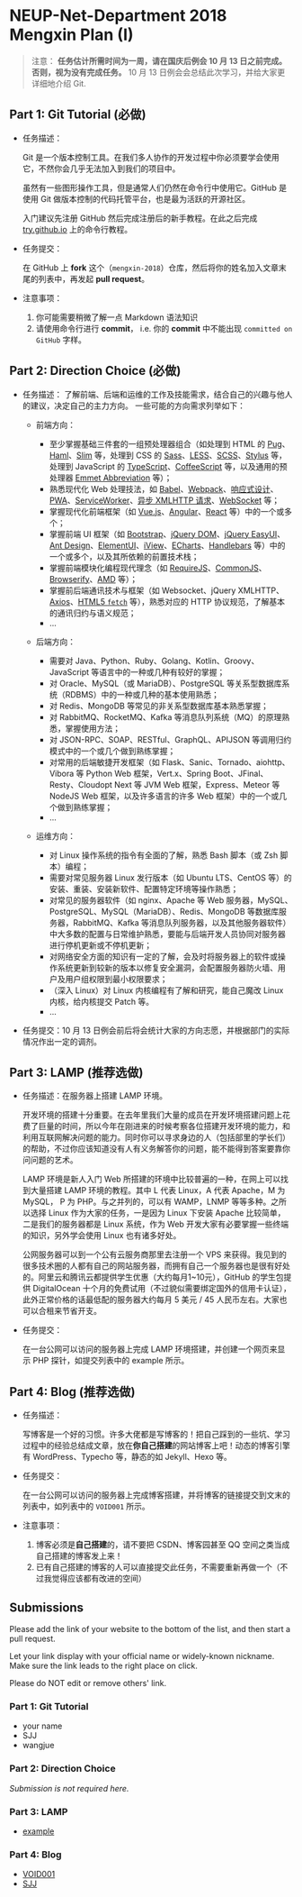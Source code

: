 # NEUP-Net-Department 2018 Mengxin Plan (I)
> 注意： **任务估计所需时间为一周，请在国庆后例会 10 月 13 日之前完成。否则，视为没有完成任务。**
> 10 月 13 日例会会总结此次学习，并给大家更详细地介绍 Git.

## Part 1: Git Tutorial (必做)
 - 任务描述：
   
   Git 是一个版本控制工具。在我们多人协作的开发过程中你必须要学会使用它，不然你会几乎无法加入到我们的项目中。

   虽然有一些图形操作工具，但是通常人们仍然在命令行中使用它。GitHub 是使用 Git 做版本控制的代码托管平台，也是最为活跃的开源社区。
   
   入门建议先注册 GitHub 然后完成注册后的新手教程。在此之后完成 [try.github.io](https://try.github.io/) 上的命令行教程。
 - 任务提交：
 
   在 GitHub 上 **fork** 这个（`mengxin-2018`）仓库，然后将你的姓名加入文章末尾的列表中，再发起 **pull request**。
 - 注意事项：
   1. 你可能需要稍微了解一点 Markdown 语法知识
   2. 请使用命令行进行 **commit**， i.e. 你的 **commit** 中不能出现 `committed on GitHub` 字样。

## Part 2: Direction Choice (必做)
 - 任务描述：
   了解前端、后端和运维的工作及技能需求，结合自己的兴趣与他人的建议，决定自己的主力方向。
   一些可能的方向需求列举如下：
    * 前端方向：
      - 至少掌握基础三件套的一组预处理器组合（如处理到 HTML 的 [Pug](https://pugjs.org/)、[Haml](http://haml.info/)、[Slim](http://slim-lang.com/) 等，处理到 CSS 的 [Sass](https://sass-lang.com/)、[LESS](http://lesscss.org/)、[SCSS](http://sass-lang.com/documentation/file.SCSS_FOR_SASS_USERS.html)、[Stylus](http://stylus-lang.com/) 等，处理到 JavaScript 的 [TypeScript](https://www.typescriptlang.org/)、[CoffeeScript](https://coffeescript.org/) 等，以及通用的预处理器 [Emmet Abbreviation](https://emmet.io/) 等）；
      - 熟悉现代化 Web 处理技法，如 [Babel](https://babeljs.io/)、[Webpack](https://webpack.js.org/)、[响应式设计](https://en.wikipedia.org/wiki/Responsive_web_design)、[PWA](https://developers.google.com/web/fundamentals/codelabs/your-first-pwapp/?hl=zh-cn)、[ServiceWorker](https://developer.mozilla.org/zh-CN/docs/Web/API/Service_Worker_API)、[异步 XMLHTTP 请求](https://developer.mozilla.org/en-US/docs/Web/API/XMLHttpRequest/Synchronous_and_Asynchronous_Requests)、[WebSocket](https://developer.mozilla.org/zh-CN/docs/Web/API/WebSocket) 等；
      - 掌握现代化前端框架（如 [Vue.js](https://vuejs.org/)、[Angular](https://angular.io/)、[React](https://reactjs.org/) 等）中的一个或多个；
      - 掌握前端 UI 框架（如 [Bootstrap](http://getbootstrap.com/)、[jQuery DOM](https://api.jquery.com/category/miscellaneous/dom-element-methods/)、[jQuery EasyUI](https://www.jeasyui.com/)、[Ant Design](https://ant.design/)、[ElementUI](https://github.com/ElemeFE/element)、[iView](https://www.iviewui.com/)、[ECharts](http://echarts.baidu.com/)、[Handlebars](http://handlebarsjs.com/) 等）中的一个或多个，以及其所依赖的前置技术栈；
      - 掌握前端模块化编程现代理念（如 [RequireJS](https://requirejs.org/)、[CommonJS](https://nodejs.org/docs/latest/api/modules.html)、[Browserify](http://browserify.org/)、[AMD](https://requirejs.org/docs/whyamd.html) 等）；
      - 掌握前后端通讯技术与框架（如 Websocket、jQuery XMLHTTP、[Axios](https://github.com/axios/axios)、[HTML5 `fetch`](https://developer.mozilla.org/zh-CN/docs/Web/API/Fetch_API/Using_Fetch) 等），熟悉对应的 HTTP 协议规范，了解基本的通讯归约与语义规范；
      - ...
      
    * 后端方向：
      - 需要对 Java、Python、Ruby、Golang、Kotlin、Groovy、JavaScript 等语言中的一种或几种有较好的掌握；
      - 对 Oracle、MySQL（或 MariaDB）、PostgreSQL 等关系型数据库系统（RDBMS）中的一种或几种的基本使用熟悉；
      - 对 Redis、MongoDB 等常见的非关系型数据库基本熟悉掌握；
      - 对 RabbitMQ、RocketMQ、Kafka 等消息队列系统（MQ）的原理熟悉，掌握使用方法；
      - 对 JSON-RPC、SOAP、RESTful、GraphQL、APIJSON 等调用归约模式中的一个或几个做到熟练掌握；
      - 对常用的后端敏捷开发框架（如 Flask、Sanic、Tornado、aiohttp、Vibora 等 Python Web 框架，Vert.x、Spring Boot、JFinal、Resty、Cloudopt Next 等 JVM Web 框架，Express、Meteor 等 NodeJS Web 框架，以及许多语言的许多 Web 框架）中的一个或几个做到熟练掌握；
      - ...
      
    * 运维方向：
      - 对 Linux 操作系统的指令有全面的了解，熟悉 Bash 脚本（或 Zsh 脚本）编程；
      - 需要对常见服务器 Linux 发行版本（如 Ubuntu LTS、CentOS 等）的安装、重装、安装新软件、配置特定环境等操作熟悉；
      - 对常见的服务器软件（如 nginx、Apache 等 Web 服务器，MySQL、PostgreSQL、MySQL（MariaDB）、Redis、MongoDB 等数据库服务器，RabbitMQ、Kafka 等消息队列服务器，以及其他服务器软件）中大多数的配置与日常维护熟悉，要能与后端开发人员协同对服务器进行停机更新或不停机更新；
      - 对网络安全方面的知识有一定的了解，会及时将服务器上的软件或操作系统更新到较新的版本以修复安全漏洞，会配置服务器防火墙、用户及用户组权限到最小权限要求；
      - （深入 Linux）对 Linux 内核编程有了解和研究，能自己魔改 Linux 内核，给内核提交 Patch 等。
      - ...
      
 - 任务提交：10 月 13 日例会前后将会统计大家的方向志愿，并根据部门的实际情况作出一定的调剂。
 

## Part 3: LAMP (推荐选做)
 - 任务描述：在服务器上搭建 LAMP 环境。
 
   开发环境的搭建十分重要。在去年里我们大量的成员在开发环境搭建问题上花费了巨量的时间，所以今年在刚进来的时候考察各位搭建开发环境的能力，和利用互联网解决问题的能力。同时你可以寻求身边的人（包括部里的学长们）的帮助，不过你应该知道没有人有义务解答你的问题，能不能得到答案要靠你问问题的艺术。

   LAMP 环境是新人入门 Web 所搭建的环境中比较普遍的一种，在网上可以找到大量搭建 LAMP 环境的教程。其中 L 代表 Linux，A 代表 Apache，M 为 MySQL， P 为 PHP。与之并列的，可以有 WAMP，LNMP 等等多种。之所以选择 Linux 作为大家的任务，一是因为 Linux 下安装 Apache 比较简单，二是我们的服务器都是 Linux 系统，作为 Web 开发大家有必要掌握一些终端的知识，另外学会使用 Linux 也有诸多好处。

   公网服务器可以到一个公有云服务商那里去注册一个 VPS 来获得。我见到的很多技术圈的人都有自己的网站服务器，而拥有自己一个服务器也是很有好处的。阿里云和腾讯云都提供学生优惠（大约每月1~10元），GitHub 的学生包提供 DigitalOcean 十个月的免费试用（不过貌似需要绑定国外的信用卡认证），此外正常价格的话最低配的服务器大约每月 5 美元 / 45 人民币左右。大家也可以合租来节省开支。
 - 任务提交：
 
   在一台公网可以访问的服务器上完成 LAMP 环境搭建，并创建一个网页来显示 PHP 探针，如提交列表中的 example 所示。

## Part 4: Blog (推荐选做)
 - 任务描述：
   
   写博客是一个好的习惯。许多大佬都是写博客的！把自己踩到的一些坑、学习过程中的经验总结成文章，放在**你自己搭建**的网站博客上吧！动态的博客引擎有 WordPress、Typecho 等，静态的如 Jekyll、Hexo 等。
 - 任务提交：
 
   在一台公网可以访问的服务器上完成博客搭建，并将博客的链接提交到文末的列表中，如列表中的 `VOID001` 所示。
 - 注意事项：
   1. 博客必须是**自己搭建**的，请不要把 CSDN、博客园甚至 QQ 空间之类当成自己搭建的博客发上来！
   2. 已有自己搭建的博客的人可以直接提交此任务，不需要重新再做一个（不过我觉得应该都有改进的空间）

## Submissions
Please add the link of your website to the bottom of the list, and then start a pull request.

Let your link display with your official name or widely-known nickname. Make sure the link leads to the right place on click.

Please do NOT edit or remove others' link.

### Part 1: Git Tutorial
- your name
- SJJ
- wangjue

### Part 2: Direction Choice
*Submission is not required here.*

### Part 3: LAMP
+ [example](http://121.42.163.214:700/)

### Part 4: Blog
+ [VOID001](https://void-shana.moe/)
+ [SJJ](https://sjj.ooo/)
